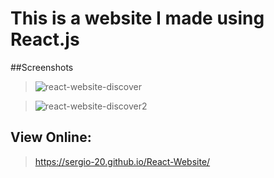 # This is a website I made using React.js

##Screenshots

> ![react-website-discover](https://user-images.githubusercontent.com/29030325/55517701-2457f180-5626-11e9-9288-782cee01f856.png)

> ![react-website-discover2](https://user-images.githubusercontent.com/29030325/55517706-25891e80-5626-11e9-825b-07ce5899eba1.png)

## View Online:
 > https://sergio-20.github.io/React-Website/
